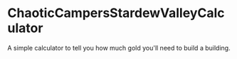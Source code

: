 # ChaoticCampersStardewValleyCalculator
A simple calculator to tell you how much gold you'll need to build a building.
